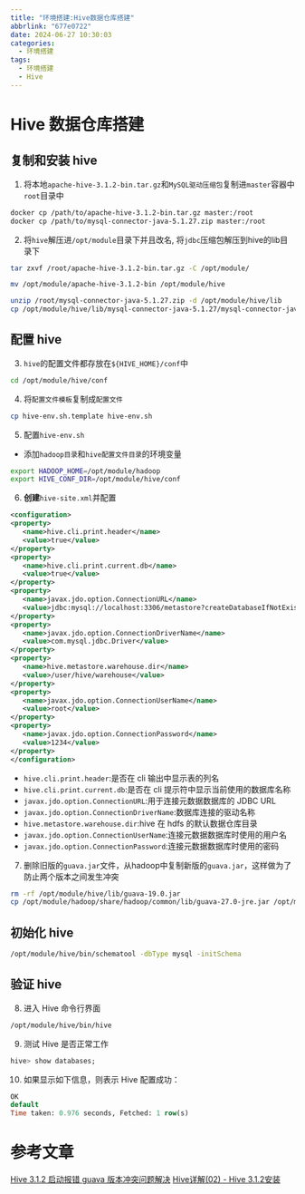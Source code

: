 ```yaml
---
title: "环境搭建:Hive数据仓库搭建"
abbrlink: "677e0722"
date: 2024-06-27 10:30:03
categories:
  - 环境搭建
tags:
  - 环境搭建
  - Hive
---
```


# Hive 数据仓库搭建

## 复制和安装 hive

1. 将本地`apache-hive-3.1.2-bin.tar.gz`和`MySQL驱动压缩包`复制进`master`容器中`root`目录中

```bash
docker cp /path/to/apache-hive-3.1.2-bin.tar.gz master:/root
docker cp /path/to/mysql-connector-java-5.1.27.zip master:/root
```

2. 将`hive`解压进`/opt/module`目录下并且改名, 将`jdbc`压缩包解压到hive的lib目录下

```bash
tar zxvf /root/apache-hive-3.1.2-bin.tar.gz -C /opt/module/
```

```bash
mv /opt/module/apache-hive-3.1.2-bin /opt/module/hive
```

```bash
unzip /root/mysql-connector-java-5.1.27.zip -d /opt/module/hive/lib
cp /opt/module/hive/lib/mysql-connector-java-5.1.27/mysql-connector-java-5.1.27-bin.jar /opt/module/hive/lib/
```

## 配置 hive

3. `hive`的配置文件都存放在`${HIVE_HOME}/conf`中

```bash
cd /opt/module/hive/conf
```

4. 将`配置文件模板`复制成`配置文件`

```bash
cp hive-env.sh.template hive-env.sh
```

5. 配置`hive-env.sh`

- 添加`hadoop目录`和`hive配置文件目录`的环境变量

```bash
export HADOOP_HOME=/opt/module/hadoop
export HIVE_CONF_DIR=/opt/module/hive/conf
```

6. **创建**`hive-site.xml`并配置

```xml
<configuration>
<property>
   <name>hive.cli.print.header</name>
   <value>true</value>
</property>
<property>
   <name>hive.cli.print.current.db</name>
   <value>true</value>
</property>
<property>
   <name>javax.jdo.option.ConnectionURL</name>
   <value>jdbc:mysql://localhost:3306/metastore?createDatabaseIfNotExist=true</value>
</property>
<property>
   <name>javax.jdo.option.ConnectionDriverName</name>
   <value>com.mysql.jdbc.Driver</value>
</property>
<property>
   <name>hive.metastore.warehouse.dir</name>
   <value>/user/hive/warehouse</value>
</property>
<property>
   <name>javax.jdo.option.ConnectionUserName</name>
   <value>root</value>
</property>
<property>
   <name>javax.jdo.option.ConnectionPassword</name>
   <value>1234</value>
</property>
</configuration>
```

- `hive.cli.print.header`:是否在 cli 输出中显示表的列名
- `hive.cli.print.current.db`:是否在 cli 提示符中显示当前使用的数据库名称
- `javax.jdo.option.ConnectionURL`:用于连接元数据数据库的 JDBC URL
- `javax.jdo.option.ConnectionDriverName`:数据库连接的驱动名称
- `hive.metastore.warehouse.dir`:hive 在 hdfs 的默认数据仓库目录
- `javax.jdo.option.ConnectionUserName`:连接元数据数据库时使用的用户名
- `javax.jdo.option.ConnectionPassword`:连接元数据数据库时使用的密码

7. 删除旧版的`guava.jar`文件，从hadoop中复制新版的`guava.jar`，这样做为了防止两个版本之间发生冲突

```bash
rm -rf /opt/module/hive/lib/guava-19.0.jar
cp /opt/module/hadoop/share/hadoop/common/lib/guava-27.0-jre.jar /opt/module/hive/lib/
```

## 初始化 hive

```bash
/opt/module/hive/bin/schematool -dbType mysql -initSchema
```

## 验证 hive

8. 进入 Hive 命令行界面

```bash
/opt/module/hive/bin/hive
```

9. 测试 Hive 是否正常工作

```sql
hive> show databases;
```

10. 如果显示如下信息，则表示 Hive 配置成功：

```sql
OK
default
Time taken: 0.976 seconds, Fetched: 1 row(s)
```

# 参考文章

[Hive 3.1.2 启动报错 guava 版本冲突问题解决](https://blog.csdn.net/shockang/article/details/118052667)
[Hive详解(02) - Hive 3.1.2安装](https://www.cnblogs.com/meanshift/p/15802914.html)
